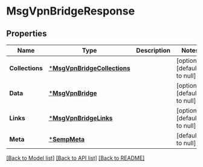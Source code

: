 # MsgVpnBridgeResponse

## Properties
Name | Type | Description | Notes
------------ | ------------- | ------------- | -------------
**Collections** | [***MsgVpnBridgeCollections**](MsgVpnBridgeCollections.md) |  | [optional] [default to null]
**Data** | [***MsgVpnBridge**](MsgVpnBridge.md) |  | [optional] [default to null]
**Links** | [***MsgVpnBridgeLinks**](MsgVpnBridgeLinks.md) |  | [optional] [default to null]
**Meta** | [***SempMeta**](SempMeta.md) |  | [default to null]

[[Back to Model list]](../README.md#documentation-for-models) [[Back to API list]](../README.md#documentation-for-api-endpoints) [[Back to README]](../README.md)

